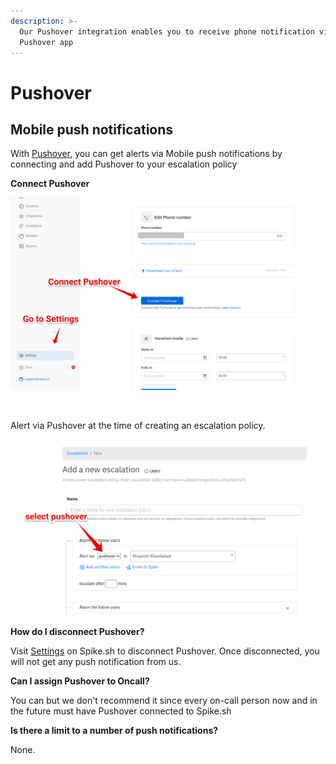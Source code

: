 ```yaml
---
description: >-
  Our Pushover integration enables you to receive phone notification via
  Pushover app‌
---
```


# Pushover

## Mobile push notifications

With [Pushover](https://pushover.net), you can get alerts via Mobile push notifications by connecting and add Pushover to your escalation policy

**Connect Pushover**

![Connect Pushover in account settings](<../.gitbook/assets/Group 2 (4).png>)

‌

Alert via Pushover at the time of creating an escalation policy.

![Alert Via Pushover](<../.gitbook/assets/Group 3 (3).png>)

**​How do I disconnect Pushover?**

Visit [Settings](https://app.spike.sh/settings) on Spike.sh to disconnect Pushover. Once disconnected, you will not get any push notification from us.

**Can I assign Pushover to Oncall?**

You can but we don't recommend it since every on-call person now and in the future must have Pushover connected to Spike.sh

**Is there a limit to a number of push notifications?**

None. 
